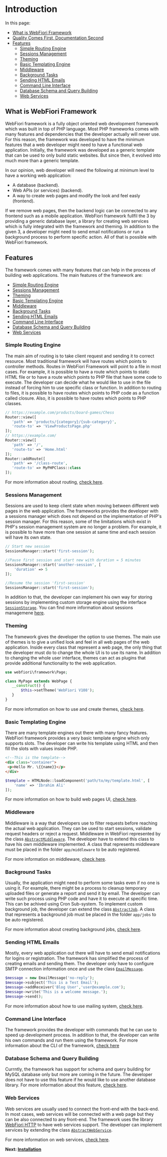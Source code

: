 # Introduction

<meta name="description" content="What is WebFiori Framework? Why I should be using it? What is the deference between this framework and any other existing one?">

In this page:
* [What is WebFiori Framework](#what-is-webFiori-framework)
* [Quality Comes First, Documentation Second](#quality-comes-first-documentation-second)
* [Features](#features)
  * [Simple Routing Engine](#simple-routing-engine)
  * [Sessions Management](#sessions-management)
  * [Theming](#theming)
  * [Basic Templating Engine](#basic-templating-engine)
  * [Middleware](#middleware)
  * [Background Tasks](#background-tasks)
  * [Sending HTML Emails](#sending-html-emails)
  * [Command Line Interface](#command-line-interface)
  * [Database Schema and Query Building](#database-schema-and-query-building)
  * [Web Services](#web-services)

## What is WebFiori Framework

WebFiori framework is a fully object oriented web development framework which was built in top of PHP language. Most PHP frameworks comes with many features and dependencies that the developer actually will never use. For this reason, the framework was developed to have the minimum features that a web developer might need to have a functional web application. Initially, the framework was developed as a generic template that can be used to only build static websites. But since then, it evolved into much more than a generic template.

In our opinion, web developer will need the following at minimum level to have a working web application:
* A database (backend).
* Web APIs (or services) (backend).
* A way to create web pages and modify the look and feel easly (frontend).

If we remove web pages, then the backend logic can be connected to any frontend such as a mobile application. WebFiori framework fullfil the 3 by providing a generic database layer, a library for creating web services which is fully integrated with the framework and theming. In addition to the given 3, a developer might need to send email notifications or run a background process to perform specific action. All of that is possible with WebFiori framework.

## Features
The framework comes with many features that can help in the process of building web applications. The main features of the framework are:

* [Simple Routing Engine](#simple-routing-engine)
* [Sessions Management](#sessions-management)
* [Theming](#theming)
* [Basic Templating Engine](#basic-templating-engine)
* [Middleware](#middleware)
* [Background Tasks](#background-tasks)
* [Sending HTML Emails](#sending-html-emails)
* [Command Line Interface](#command-line-interface)
* [Database Schema and Query Building](#database-schema-and-query-building)
* [Web Services](#web-services)

### Simple Routing Engine

The main aim of routing is to take client request and sending it to correct resource. Most traditional framework will have routes which points to controller methods. Routes in WebFiori Framework will point to a file in most cases. For example, it is possible to have a route which points to static HTML file or to have a route which points to PHP file that have some code to execute. The developer can decide what he would like to use in the file instead of forcing him to use specific class or function. In addition to routing to files, it is possible to have routes which points to PHP code as a function called closure. Also, it is possible to have routes which points to PHP classes.

``` php
// https://example.com/products/board-games/Chess
Router::view([
   'path' => 'products/{category}/{sub-category}',
   'route-to' => 'ViewProductsPage.php'
]);
// https://example.com/
Router::view([
   'path' => '/',
   'route-to' => 'Home.html'
]);
Router::addRoute([
   'path' => '/class-route',
   'route-to' => MyPHPClass::class
]);
```

For more information about routing, [check here](learn/routing).

### Sessions Management

Sessions are used to keep client state when moving between different web pages in the web application. The frameworks provides the developer with a sessions manager which does not depend on the implementation of PHP's session manager. For this reason, some of the limitations which exist in PHP's session management system are no longer a problem. For example, it is possible to have more than one session at same time and each session will have its own state.

``` php
// Start new session
SessionsManager::start('first-session');

//Pause first session and start new with duration = 5 minutes
SessionsManager::start('another-session', [
    'duration' => 5
]);

//Resume the session 'first-session'
SessionsManager::start('first-session');
```

In addition to that, the developer can implement his own way for storing sessions by implementing custom storage engine using the interface [`SessionStorage`](https://webfiori.com/docs/webfiori/framework/session/SessionStorage). You can find more information about sessions managemene [here](learn/sessions-management).

### Theming

The framework gives the developer the option to use themes. The main use of themes is to give a unified look and feel in all web pages of the web application. Inside every class that represent a web page, the only thing that the developer must do to change the whole UI is to use its name. In addition to changing the whole user interface, themes can act as plugins that provide additional functionality to the web application.

```php
use webfiori\framework\Page;

class MyPage extends WebPage {
   __construct() {
       $this->setTheme('WebFiori V108');
   }
}
```

For more information on how to use and create themes, [check here](learn/themes).

### Basic Templating Engine

There are many template engines out there with many fancy features. WebFiori framework provides a very basic template engine which only supports slots. The developer can write his template using HTML and then fill the slots with values inside PHP.

``` html
<!--This is the template-->
<div class="container">
 <p>Hello Mr. \{{name}}</p>
</div>
```

``` php
$template = HTMLNode::loadComponent('path/to/my/template.html', [
    'name' => 'Ibrahim Ali'
]);
```

For more information on how to build web pages UI, [check here](learn/ui-package).

### Middleware

Middleware is a way that developers use to filter requests before reaching the actual web application. They can be used to start sessions, validate request headers or reject a request. Middleware in WebFiori represented by the class [`AbstractMiddleware`](https://webfiori.com/docs/webfiori/framework/middleware/AbstractMiddleware). The developer have to extend this class to have his own middleware implemented. A class that represents middleware must be placed in the folder `app/middleware` to be auto registered.

For more information on middleware, [check here](learn/middleware).

### Background Tasks

Usually, the application might need to perform some tasks even if no one is using it. For example, there might be a process to cleanup temporary uploaded files or generate a report and send it by email. The developer can write such process using PHP code and have it to execute at specific time. This can be achived using Cron Sub-system. To implement custom background job, the developer can extend the class [`AbstractJob`](https://webfiori.com/docs/webfiori/framework/cron/AbstractJob). A class that represents a background job must be placed in the folder `app/jobs` to be auto registered.

For more information about creating background jobs, [check here](learn/background-tasks).

### Sending HTML Emails

Mostly, every web application out there will have to send email notifications for logins or registration. The framework has simplified the process of creating emails and sending them. The developer only have to configure SMTP connection information once and use the class [`EmailMessage`](https://webfiori.com/docs/webfiori/framework/mail/EmailMessage).

``` php
$message = new EmailMessage('no-reply');
$message->subject('This is a Test Email');
$message->addReceiver('Blog User','user@example.com');
$message->write('This is a welcome message.');
$message->send();
```


For more information about how to use mailing system, [check here](learn/sending-emails).

### Command Line Interface

The framework provides the developer with commands that he can use to speed up development process. In addition to that, the developer can write his own commands and run them using the framework. For more information about the CLI of the framework, [check here](learn/command-line-interface)

### Database Schema and Query Building

Currntly, the framework has support for schema and query building for MySQL database only but more are coming in the future. The developer does not have to use this feature if he would like to use another database library. For more information about this feature, [check here](learn/database).

### Web Services

Web services are usually used to connect the front-end with the back-end. In most cases, web services will be connected with a web page but they can be also connected to any front-end. The framework uses the library [WebFiori HTTP](https://webfiori.com/docs/webfiori/http) to have web services support. The developer can implement services by extending the class [`AbstractWebService`](https://webfiori.com/docs/webfiori/http/AbstractWebService).

For more information on web services, [check here](/learn/web-services).

**Next: [Installation](learn/installation)**
